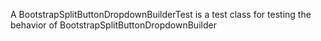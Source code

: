 A BootstrapSplitButtonDropdownBuilderTest is a test class for testing the behavior of BootstrapSplitButtonDropdownBuilder